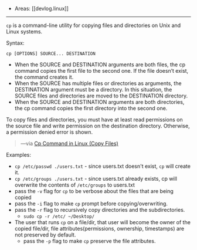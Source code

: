 
- Areas: [[devlog.linux]]

---

`cp` is a command-line utility for copying files and directories on Unix and Linux systems.

Syntax:

`cp [OPTIONS] SOURCE... DESTINATION`

- When the SOURCE and DESTINATION arguments are both files, the cp command copies the first file to the second one. If the file doesn’t exist, the command creates it.
- When the SOURCE has multiple files or directories as arguments, the DESTINATION argument must be a directory. In this situation, the SOURCE files and directories are moved to the DESTINATION directory.
- When the SOURCE and DESTINATION arguments are both directories, the cp command copies the first directory into the second one.

To copy files and directories, you must have at least read permissions on the source file and write permission on the destination directory. Otherwise, a permission denied error is shown.

> —via [Cp Command in Linux (Copy Files)](#%20Linuxize%7Chttps%3A%2F%2Flinuxize.com%2Fpost%2Fcp-command-in-linux%2F)

Examples:

- `cp /etc/passwd ./users.txt` - since users.txt doesn't exist, `cp` will create it.
- `cp /etc/groups ./users.txt` - since users.txt already exists, cp will overwrite the contents of `/etc/groups` to users.txt
- pass the `-v` flag for `cp` to be verbose about the files that are being copied
- pass the `-i` flag to make `cp` prompt before copying/overwriting.
- pass the `-r` flag to recursively copy directories and the subdirectories.
  - `sudo cp -r /etc/ ~/Desktop/`
- The user that runs `cp` on a file/dir, that user will become the owner of the copied file/dir, file attributes(permissions, ownership, timestamps) are not preserved by default.
  - pass the `-p` flag to make `cp` preserve the file attributes.
